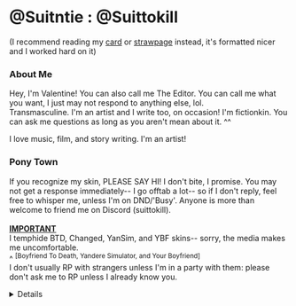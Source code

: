 # @Suitntie : @Suittokill
(I recommend reading my [card](https://suitntie.carrd.co) or [strawpage](https://suitntie.straw.page) instead, it's formatted nicer and I worked hard on it)
### About Me
Hey, I'm Valentine! You can also call me The Editor. You can call me what you want, I just may not respond to anything else, lol.<br>
Transmasculine. I'm an artist and I write too, on occasion! I'm fictionkin. You can ask me questions as long as you aren't mean about it. ^^ <br>

I love music, film, and story writing. I'm an artist! <br>
### Pony Town
If you recognize my skin, PLEASE SAY HI! I don't bite, I promise. You may not get a response immediately-- I go offtab a lot-- so if I don't reply, feel free to whisper me, unless I'm on DND/'Busy'. Anyone is more than welcome to friend me on Discord (suittokill). <br>
<br>
<ins>**IMPORTANT**</ins> <br>
I temphide BTD, Changed, YanSim, and YBF skins-- sorry, the media makes me uncomfortable.<br> ^ <sup>[Boyfriend To Death, Yandere Simulator, and Your Boyfriend]</sup> <br>
I don't usually RP with strangers unless I'm in a party with them: please don't ask me to RP unless I already know you. <br>
<details>
